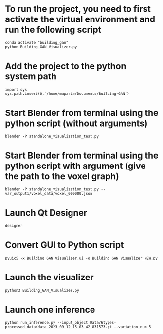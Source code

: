# To run the project, you need to first activate the virtual environment and run the following script

	conda activate "building_gan"
	python Building_GAN_Visualizer.py

# Add the project to the python system path 

	import sys
	sys.path.insert(0,'/home/maparia/Documents/Building-GAN')

# Start Blender from terminal using the python script (without arguments)

	blender -P standalone_visualization_test.py

# Start Blender from terminal using the python script with argument (give the path to the voxel graph)

	blender -P standalone_visualization_test.py -- var_output1/voxel_data/voxel_000000.json

# Launch Qt Designer

	designer

# Convert GUI to Python script

	pyuic5 -x Building_GAN_Visualizer.ui -o Building_GAN_Visualizer_NEW.py


# Launch the visualizer

	python3 Building_GAN_Visualizer.py


# Launch one inference

	python run_inference.py --input_object Data/6types-processed_data/data_2023_09_12_15_03_42_831573.pt --variation_num 5
